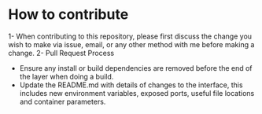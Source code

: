 # How to contribute

1- When contributing to this repository, please first discuss the change you wish to make via issue, email, or any other method with me before making a change.
2- Pull Request Process
- Ensure any install or build dependencies are removed before the end of the layer when doing a build.
- Update the README.md with details of changes to the interface, this includes new environment variables, exposed ports, useful file locations and container parameters.